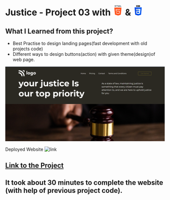 # Justice - Project 03 with ![HTML](./readmeImages/html-5.png) & ![CSS](./readmeImages/css-3.png)

## What I Learned from this project?

- Best Practise to design landing pages(fast development with old projects code)
- Different ways to design buttons(action) with given theme(design)of web page.

![Completed Website](<./readmeImages/Screenshot%20(354).png>)

Deployed Website ![link](https://img.shields.io/badge/-Project%20-green)

## [Link to the Project ](https://classy-druid-de1ae0.netlify.app/)

## It took about 30 minutes to complete the website (with help of previous project code).
